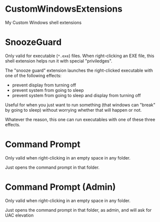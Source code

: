 # CustomWindowsExtensions
My Custom Windows shell extensions

# SnoozeGuard
Only valid for executable (`*.exe`) files.
When right-clicking an EXE file, this shell extension helps run it with special "priviledges".

The "snooze guard" extension launches the right-clicked executable with one of the following effects:
- prevent display from turning off
- prevent system from going to sleep
- prevent system from going to sleep and display from turning off

Useful for when you just want to run something (that windows can "break" by going to sleep) without
worrying whether that will happen or not.

Whatever the reason, this one can run executables with one of these three effects.

# Command Prompt
Only valid when right-clicking in an empty space in any folder.

Just opens the command prompt in that folder.

# Command Prompt (Admin)
Only valid when right-clicking in an empty space in any folder.

Just opens the command prompt in that folder, as admin, and will ask for UAC elevation